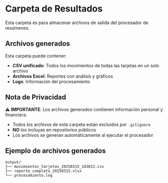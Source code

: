 # Carpeta de Resultados

Esta carpeta es para almacenar archivos de salida del procesador de resúmenes.

## Archivos generados

Esta carpeta puede contener:
- **CSV unificado**: Todos los movimientos de todas las tarjetas en un solo archivo
- **Archivos Excel**: Reportes con análisis y gráficos
- **Logs**: Información del procesamiento

## Nota de Privacidad

⚠️ **IMPORTANTE**: Los archivos generados contienen información personal y financiera.

- Todos los archivos de esta carpeta están excluidos por `.gitignore`
- **NO** los incluyas en repositorios públicos
- Los archivos se generan automáticamente al ejecutar el procesador

## Ejemplo de archivos generados

```
output/
├── movimientos_tarjetas_20250315_143022.csv
├── reporte_completo_20250315.xlsx
└── procesamiento.log
```

